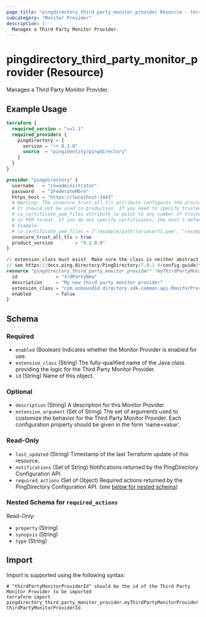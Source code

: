 ```yaml
---
page_title: "pingdirectory_third_party_monitor_provider Resource - terraform-provider-pingdirectory"
subcategory: "Monitor Provider"
description: |-
  Manages a Third Party Monitor Provider.
---
```


# pingdirectory_third_party_monitor_provider (Resource)

Manages a Third Party Monitor Provider.

## Example Usage

```terraform
terraform {
  required_version = ">=1.1"
  required_providers {
    pingdirectory = {
      version = "~> 0.3.0"
      source  = "pingidentity/pingdirectory"
    }
  }
}

provider "pingdirectory" {
  username   = "cn=administrator"
  password   = "2FederateM0re"
  https_host = "https://localhost:1443"
  # Warning: The insecure_trust_all_tls attribute configures the provider to trust any certificate presented by the PingDirectory server.
  # It should not be used in production. If you need to specify trusted CA certificates, use the
  # ca_certificate_pem_files attribute to point to any number of trusted CA certificate files
  # in PEM format. If you do not specify certificates, the host's default root CA set will be used.
  # Example:
  # ca_certificate_pem_files = ["/example/path/to/cacert1.pem", "/example/path/to/cacert2.pem"]
  insecure_trust_all_tls = true
  product_version        = "9.2.0.0"
}

// extension_class must exist  Make sure the class is neither abstract, nor an interface, and defines a public, nullary constructor.
// see https://docs.ping.directory/PingDirectory/7.0.1.4/config-guide/third-party-monitor-provider.html
resource "pingdirectory_third_party_monitor_provider" "myThirdPartyMonitorProvider" {
  id              = "3rdPartyNew"
  description     = "My new third party monitor provider"
  extension_class = "com.unboundid.directory.sdk.common.api.MonitorProvider"
  enabled         = false
}
```

<!-- schema generated by tfplugindocs -->
## Schema

### Required

- `enabled` (Boolean) Indicates whether the Monitor Provider is enabled for use.
- `extension_class` (String) The fully-qualified name of the Java class providing the logic for the Third Party Monitor Provider.
- `id` (String) Name of this object.

### Optional

- `description` (String) A description for this Monitor Provider
- `extension_argument` (Set of String) The set of arguments used to customize the behavior for the Third Party Monitor Provider. Each configuration property should be given in the form 'name=value'.

### Read-Only

- `last_updated` (String) Timestamp of the last Terraform update of this resource.
- `notifications` (Set of String) Notifications returned by the PingDirectory Configuration API.
- `required_actions` (Set of Object) Required actions returned by the PingDirectory Configuration API. (see [below for nested schema](#nestedatt--required_actions))

<a id="nestedatt--required_actions"></a>
### Nested Schema for `required_actions`

Read-Only:

- `property` (String)
- `synopsis` (String)
- `type` (String)

## Import

Import is supported using the following syntax:

```shell
# "thirdPartyMonitorProviderId" should be the id of the Third Party Monitor Provider to be imported
terraform import pingdirectory_third_party_monitor_provider.myThirdPartyMonitorProvider thirdPartyMonitorProviderId
```

